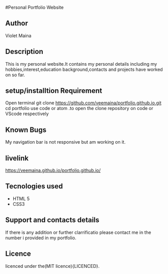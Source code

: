 #Personal Portfolio Website
## Author
Violet Maina
## Description
This is my personal website.It contains my personal details including my hobbies,interest,education background,contacts and projects have worked on so far.
## setup/installtion Requirement
Open terminal
git clone https://github.com/veemaina/portfolio.github.io.git
cd portfolio
use code or atom .to open the clone repository on code or VScode respectively
## Known Bugs
My navigation bar is not responsive but am working on it.
## livelink
https://veemaina.github.io/portfolio.github.io/
## Tecnologies used
* HTML 5
* CSS3
## Support and contacts details
If there is any addition or further clarrificatio please contact me in the number i provided in my portfolio.
## Licence
licenced under the(MIT licence){LICENCED}.
 
